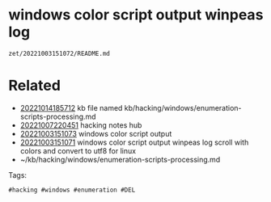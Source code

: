 # windows color script output winpeas log

` zet/20221003151072/README.md `

# Related

- [20221014185712](/zet/20221014185712/README.md) kb file named kb/hacking/windows/enumeration-scripts-processing.md
- [20221007220451](/zet/20221007220451/README.md) hacking notes hub
- [20221003151073](/zet/20221003151073/README.md) windows color script output
- [20221003151071](/zet/20221003151071/README.md) windows color script output winpeas log scroll with colors and convert to utf8 for linux
- ~/kb/hacking/windows/enumeration-scripts-processing.md

Tags:

    #hacking #windows #enumeration #DEL
